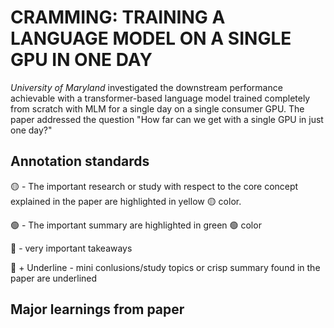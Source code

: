 # CRAMMING: TRAINING A LANGUAGE MODEL ON A SINGLE GPU IN ONE DAY

*University of Maryland* investigated the downstream performance achievable with a transformer-based language model trained completely from scratch with MLM for a single day on a single consumer GPU. The paper addressed the question "How far can we get with a single GPU in just one day?"

## Annotation standards
🟡 - The important research or study with respect to the core concept explained in the paper are highlighted in yellow 🟡 color.

🟢 - The important summary are highlighted in green 🟢 color

🔴 - very important takeaways

🔴 + Underline - mini conlusions/study topics or crisp summary found in the paper are underlined

## Major learnings from paper

